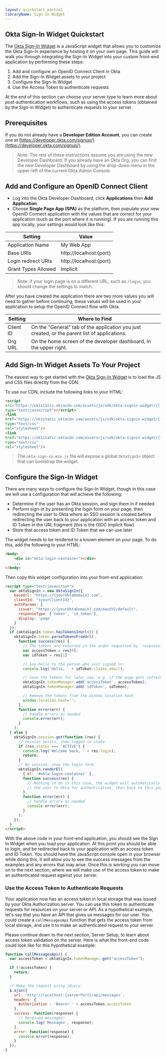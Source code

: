 ```yaml
---
layout: quickstart_partial
libraryName: Sign-In Widget
---
```


## Okta Sign-In Widget Quickstart

The [Okta Sign-In Widget](https://github.com/okta/okta-signin-widget) is a JavaScript widget that allows you to customize the Okta Sign-In experience by hosting it on your own page. This guide will walk you through integrating the Sign-In Widget into your custom front-end application by performing these steps:

1. Add and configure an OpenID Connect Client in Okta
1. Add the Sign-In Widget assets to your project
1. Configure the Sign-In Widget
1. Use the Access Token to authenticate requests

At the end of this section can choose your server type to learn more about post-authentication workflows, such as using the access tokens (obtained by the Sign-in Widget) to authenticate requests to your server.

## Prerequisites
If you do not already have a **Developer Edition Account**, you can create one at [https://developer.okta.com/signup/](https://developer.okta.com/signup/).

> Note: The rest of these instructions assume you are using the new Developer Dashboard.  If you already have an Okta Org, you can find the new Developer Dashboard by using the drop-down menu in the upper-left of the current Okta Admin Console.

## Add and Configure an OpenID Connect Client
* Log into the Okta Developer Dashboard, click **Applications** then **Add Application**.
* Choose **Single Page App (SPA)** as the platform, then populate your new OpenID Connect application with the values that are correct for your application (such as the port where it is running).  If you  are running this app locally, your settings would look like this:

| Setting             | Value                          |
| ------------------- | ------------------------------ |
| Application Name    | My Web App                     |
| Base URIs           | http://localhost:{port}        |
| Login redirect URIs | http://localhost:{port}        |
| Grant Types Allowed | Implicit                       |

> Note: if your login page is on a different URL, such as `/login`, you should change the settings to match.

After you have created the application there are two more values you will need to gather before continuing, these values will be used in your application to setup the OpenID Connect flow with Okta.

| Setting       | Where to Find                                                                                 |
| ------------- | --------------------------------------------------------------------------------------------- |
| Client ID     | On the "General" tab of the application you just created, or the parent list of applications. |
| Org URL       | On the home screen of the developer dashboard, in the upper right.                            |

## Add Sign-In Widget Assets To Your Project

The easiest way to get started with the [Okta Sign-In Widget](https://github.com/okta/okta-signin-widget) is to load the JS and CSS files directly from the CDN.

To use our CDN, include the following links to your HTML:

```html
<script
src="https://ok1static.oktacdn.com/assets/js/sdk/okta-signin-widget/{{ site.versions.okta_signin_widget }}/js/okta-sign-in.min.js"
type="text/javascript"></script>
<link
href="https://ok1static.oktacdn.com/assets/js/sdk/okta-signin-widget/{{ site.versions.okta_signin_widget }}/css/okta-sign-in.min.css"
type="text/css"
rel="stylesheet"/>
<link
href="https://ok1static.oktacdn.com/assets/js/sdk/okta-signin-widget/{{ site.versions.okta_signin_widget }}/css/okta-theme.css"
type="text/css"
rel="stylesheet"/>
```

> The `okta-sign-in.min.js` file will expose a global `OktaSignIn` object that can bootstrap the widget.

## Configure the Sign-In Widget

There are many ways to configure the Sign-In Widget, though in this case we will use a configuration that will achieve the following:

* Determine if the user has an Okta session, and sign them in if needed
* Perform sign-in by presenting the login form on your page, then redirecting the user to Okta where an SSO session is created before redirecting the user back to your application with an access token and ID Token in the URL fragment (this is the OIDC Implicit flow)
* Store that access token and ID Token that we can use later

The widget needs to be rendered to a known element on your page. To do this, add the following to your HTML:

```html
<body>
    <div id="okta-login-container"></div>
    ...
</body>
```

Then copy this widget configuration into your front-end application:

```html
<script type="text/javascript">
  var oktaSignIn = new OktaSignIn({
    baseUrl: "https://{yourOktaDomain}.com",
    clientId: "{yourClientId}",
    authParams: {
      issuer: "https://{yourOktaDomain}.com/oauth2/default",
      responseType: ['token', 'id_token'],
      display: 'page'
    }
  });
  if (oktaSignIn.token.hasTokensInUrl()) {
    oktaSignIn.token.parseTokensFromUrl(
      function success(res) {
        // The tokens are returned in the order requested by `responseType` above
        var accessToken = res[0];
        var idToken = res[1]

        // Say hello to the person who just signed in:
        console.log('Hello, ' + idToken.claims.email);

        // Save the tokens for later use, e.g. if the page gets refreshed:
        oktaSignIn.tokenManager.add('accessToken', accessToken);
        oktaSignIn.tokenManager.add('idToken', idToken);

        // Remove the tokens from the window location hash
        window.location.hash='';
      },
      function error(err) {
        // handle errors as needed
        console.error(err);
      }
    );
  } else {
    oktaSignIn.session.get(function (res) {
      // Session exists, show logged in state.
      if (res.status === 'ACTIVE') {
        console.log('Welcome back, ' + res.login);
        return;
      }
      // No session, show the login form
      oktaSignIn.renderEl(
        { el: '#okta-login-container' },
        function success(res) {
          // Nothing to do in this case, the widget will automatically redirect
          // the user to Okta for authentication, then back to this page if successful
        },
        function error(err) {
          // handle errors as needed
          console.error(err);
        }
      );
    });
  }
</script>
```

With the above code in your front-end application, you should see the Sign In Widget when you load your application.  At this point you should be able to login, and be redirected back to your application with an access token and ID Token.  You should have the JavaScript console open in your browser while doing this, it will allow you to see the success messages from the examples and any errors that may arise. Once this is working you can move on to the next section, where we will make use of the access token to make an authenticated request against your server.

### Use the Access Token to Authenticate Requests

Your application now has an access token in local storage that was issued by your Okta Authorization server. You can use this token to authenticate requests for resources on your server or API. As a hypothetical example, let's say that you have an API that gives us messages for our user.  You could create a `callMessagesApi` function that gets the access token from local storage, and use it to make an authenticated request to your server.

Please continue down to the next section, Server Setup, to learn about access token validation on the server.  Here is what the front-end code could look like for this hypothetical example:

```javascript
function callMessagesApi() {
  var accessToken = oktaSignIn.tokenManager.get("accessToken");

  if (!accessToken) {
    return;
  }

  // Make the request using jQuery
  $.ajax({
    url: 'http://localhost:{serverPort}/api/messages',
    headers: {
      Authorization : 'Bearer ' + accessToken.accessToken
    },
    success: function(response) {
      // Received messages!
      console.log('Messages', response);
    },
    error: function(response) {
      console.error(response);
    }
  });
}
```